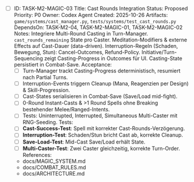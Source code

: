 - [ ] ID: TASK-M2-MAGIC-03
  Title: Cast Rounds Integration
  Status: Proposed
  Priority: P0
  Owner: Codex Agent
  Created: 2025-10-26
  Artifacts: `game/systems/cast_manager.py`, `tests/systems/test_cast_rounds.py`
  DependsOn: TASK-M2-04, TASK-M2-MAGIC-01, TASK-M2-MAGIC-02
  Notes:
  Integriere Multi-Round Casting in Turn-Manager. `cast_rounds_remaining` State pro Caster. Meditation-Modifiers & externe Effects auf Cast-Dauer (data-driven). Interruption-Regeln (Schaden, Bewegung, Stun): Cancel-Outcomes, Refund-Policy. Initiative/Turn-Sequencing zeigt Casting-Progress in Outcomes für UI. Casting-State persistiert in Combat-Save.
  Acceptance:
  - [ ] Turn-Manager trackt Casting-Progress deterministisch, resumiert nach Partial Turns.
  - [ ] Interruption-Events triggern Cleanup (Mana, Reagenzien per Design) & Skill-Progression.
  - [ ] Cast-States serialisieren in Combat-Save (Save/Load mid-fight).
  - [ ] 0-Round Instant-Casts & >1 Round Spells ohne Breaking bestehender Melee/Ranged-Intents.
  - [ ] Tests: Uninterrupted, Interrupted, Simultaneous Multi-Caster mit RNG-Seeding.
  Tests:
  - [ ] **Cast-Success-Test**: Spell mit korrekter Cast-Rounds-Verzögerung.
  - [ ] **Interruption-Test**: Schaden/Stun bricht Cast ab, korrekte Cleanup.
  - [ ] **Save-Load-Test**: Mid-Cast Save/Load erhält State.
  - [ ] **Multi-Caster-Test**: Zwei Caster gleichzeitig, korrekte Turn-Order.
  References:
  - docs/MAGIC_SYSTEM.md
  - docs/COMBAT_RULES.md
  - docs/ARCHITECTURE.md
